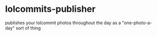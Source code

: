 lolcommits-publisher
====================

publishes your lolcommit photos throughout the day as a "one-photo-a-day" sort of thing
